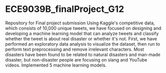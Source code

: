 # ECE9039B_finalProject_G12
Repository for Final project submission
Using Kaggle's competitive data, which consists of 10,000 unique tweets,  we have focused on designing and developing a machine learning model that can analyze tweets and classify whether the tweet is about real disaster or whether it's not. First, we have performed an exploratory data analysis to visualize the dataset, then run to perform text preprocessing and remove irrelevant characters. Most disasters have been found to be related to natural disasters and man-made disaster, but non-disaster people are focusing on slang and YouTube videos. Implemented 5 machine learning models.
